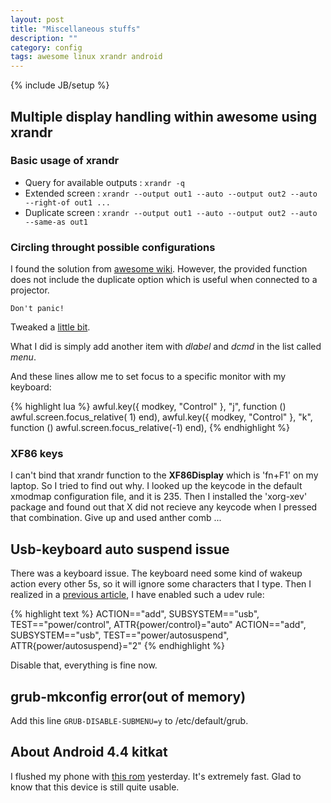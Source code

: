 ```yaml
---
layout: post
title: "Miscellaneous stuffs"
description: ""
category: config
tags: awesome linux xrandr android
---
```

{% include JB/setup %}

## Multiple display handling within awesome using xrandr

### Basic usage of xrandr

* Query for available outputs : `xrandr -q`
* Extended screen : `xrandr --output out1 --auto --output out2 --auto --right-of out1 ...`
* Duplicate screen : `xrandr --output out1 --auto --output out2 --auto --same-as out1`

### Circling throught possible configurations

I found the solution from [awesome wiki](http://awesome.naquadah.org/wiki/Using_Multiple_Screens).
However, the provided function does not include the duplicate option which is useful when connected to a projector.

`Don't panic!`

Tweaked a [little bit](https://gist.github.com/blindFS/8037645).

What I did is simply add another item with *dlabel* and *dcmd* in the list called *menu*.

And these lines allow me to set focus to a specific monitor with my keyboard:

{% highlight lua %}
awful.key({ modkey, "Control" }, "j", function () awful.screen.focus_relative( 1) end),
awful.key({ modkey, "Control" }, "k", function () awful.screen.focus_relative(-1) end),
{% endhighlight %}

### XF86 keys

I can't bind that xrandr function to the **XF86Display** which is 'fn+F1' on my laptop.
So I tried to find out why.
I looked up the keycode in the default xmodmap configuration file, and it is 235.
Then I installed the 'xorg-xev' package and found out that X did not recieve any keycode when I pressed that combination.
Give up and used anther comb ...

## Usb-keyboard auto suspend issue

There was a keyboard issue.
The keyboard need some kind of wakeup action every other 5s, so it will ignore some characters that I type.
Then I realized in a [previous article](/tweak/2013/11/23/cool-down-dude/), I have enabled such a udev rule:

{% highlight text %}
ACTION=="add", SUBSYSTEM=="usb", TEST=="power/control", ATTR{power/control}="auto"
ACTION=="add", SUBSYSTEM=="usb", TEST=="power/autosuspend", ATTR{power/autosuspend}="2"
{% endhighlight %}

Disable that, everything is fine now.

## grub-mkconfig error(out of memory)

Add this line `GRUB-DISABLE-SUBMENU=y` to /etc/default/grub.

## About Android 4.4 kitkat

I flushed my phone with [this rom](http://forum.xda-developers.com/showthread.php?t=2525906) yesterday.
It's extremely fast.
Glad to know that this device is still quite usable.
